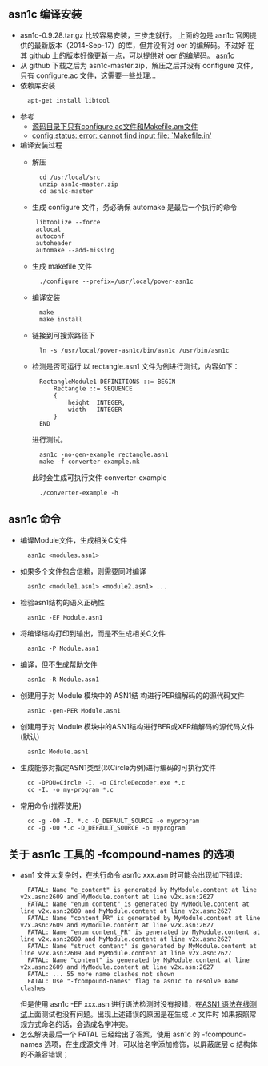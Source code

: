 
## asn1c 编译安装
- asn1c-0.9.28.tar.gz 比较容易安装，三步走就行。
  上面的包是 asn1c 官网提供的最新版本（2014-Sep-17）的库，但并没有对 oer 的编解码。不过好
  在其 github 上的版本好像更新一点，可以提供对 oer 的编解码。
  [asn1c](https://github.com/vlm/asn1c)
- 从 github 下载之后为 asn1c-master.zip，解压之后并没有 configure 文件，只有 configure.ac
  文件，这需要一些处理...
- 依赖库安装
  ```shell
    apt-get install libtool
  ``` 
- 参考
    + [源码目录下只有configure.ac文件和Makefile.am文件](https://blog.csdn.net/zhbpd/article/details/78179639)
    + [config.status: error: cannot find input file: `Makefile.in'](https://blog.csdn.net/qianggezhishen/article/details/48622999)
- 编译安装过程
    + 解压
      ```shell
        cd /usr/local/src
        unzip asn1c-master.zip
        cd asn1c-master
      ```
    + 生成 configure 文件，务必确保 automake 是最后一个执行的命令
      ```shell
       libtoolize --force
       aclocal
       autoconf
       autoheader
       automake --add-missing
      ```

    + 生成 makefile 文件
      ```shell
        ./configure --prefix=/usr/local/power-asn1c
      ```
    + 编译安装
      ```shell
        make
        make install
      ```
    + 链接到可搜索路径下
      ```shell
        ln -s /usr/local/power-asn1c/bin/asn1c /usr/bin/asn1c
      ```
    + 检测是否可运行
      以 rectangle.asn1 文件为例进行测试，内容如下：
      ```shell
        RectangleModule1 DEFINITIONS ::= BEGIN
            Rectangle ::= SEQUENCE 
            {
                height  INTEGER,
                width   INTEGER
            }
        END
      ```
      进行测试。
      ```shell
        asn1c -no-gen-example rectangle.asn1
        make -f converter-example.mk
      ```
      此时会生成可执行文件 converter-example 
      ```shell
        ./converter-example -h
      ```
## asn1c 命令
- 编译Module文件，生成相关C文件
  ```shell
    asn1c <modules.asn1>
  ```
- 如果多个文件包含信赖，则需要同时编译
  ```shell
    asn1c <module1.asn1> <module2.asn1> ...
  ```
- 检验asn1结构的语义正确性
  ```shell
    asn1c -EF Module.asn1
  ```
- 将编译结构打印到输出，而是不生成相关C文件
  ```shell
    asn1c -P Module.asn1
  ```
- 编译，但不生成帮助文件
  ```shell
    asn1c -R Module.asn1
  ```
- 创建用于对 Module 模块中的 ASN1结 构进行PER编解码的的源代码文件
  ```shell
    asn1c -gen-PER Module.asn1
    ```
- 创建用于对 Module 模块中的ASN1结构进行BER或XER编解码的源代码文件(默认)
  ```shell
    asn1c Module.asn1
  ```
- 生成能够对指定ASN1类型(以Circle为例)进行编码的可执行文件
  ```shell
    cc -DPDU=Circle -I. -o CircleDecoder.exe *.c
    cc -I. -o my-program *.c
  ```
- 常用命令(推荐使用)
  ```shell
    cc -g -O0 -I. *.c -D_DEFAULT_SOURCE -o myprogram
    cc -g -O0 *.c -D_DEFAULT_SOURCE -o myprogram
  ```

## 关于 asn1c 工具的 -fcompound-names 的选项
- asn1 文件太复杂时，在执行命令 asn1c xxx.asn 时可能会出现如下错误:
  ```shell
    FATAL: Name "e_content" is generated by MyModule.content at line v2x.asn:2609 and MyModule.content at line v2x.asn:2627
    FATAL: Name "enum content" is generated by MyModule.content at line v2x.asn:2609 and MyModule.content at line v2x.asn:2627
    FATAL: Name "content_PR" is generated by MyModule.content at line v2x.asn:2609 and MyModule.content at line v2x.asn:2627
    FATAL: Name "enum content_PR" is generated by MyModule.content at line v2x.asn:2609 and MyModule.content at line v2x.asn:2627
    FATAL: Name "struct content" is generated by MyModule.content at line v2x.asn:2609 and MyModule.content at line v2x.asn:2627
    FATAL: Name "content" is generated by MyModule.content at line v2x.asn:2609 and MyModule.content at line v2x.asn:2627
    FATAL: ... 55 more name clashes not shown
    FATAL: Use "-fcompound-names" flag to asn1c to resolve name clashes
  ```
  但是使用 asn1c -EF xxx.asn 进行语法检测时没有报错，在[ASN1 语法在线测试](https://asn1.io/asn1playground/)上面测试也没有问题。出现上述错误的原因是在生成 .c 文件时
  如果按照常规方式命名的话，会造成名字冲突。  
- 怎么解决最后一个 FATAL 已经给出了答案，使用 asn1c 的 -fcompound-names 选项，在生成源文件
  时，可以给名字添加修饰，以屏蔽底层 c 结构体的不兼容错误；